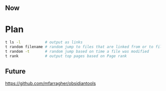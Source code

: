 ## Now


# Plan

```sh
t ls -l           # output as links
t random filename # random jump to files that are linked from or to filename
t random -t       # random jump based on time a file was modified
t rank            # output top pages based on Page rank
```

## Future

https://github.com/mfarragher/obsidiantools
